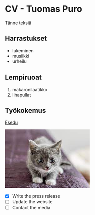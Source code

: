 # CV - Tuomas Puro

Tänne teksiä

## Harrastukset

- lukeminen
- musiikki
- urheilu

## Lempiruoat

1. makaronilaatikko
2. lihapullat

## Työkokemus

[Esedu](https://www.esedu.fi)

![esimerkkikuva](img/kissa.jfif)

- [x] Write the press release
- [ ] Update the website
- [ ] Contact the media
